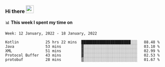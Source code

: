 ### Hi there <a href="https://www.gautamkrishnar.com/"><img src="https://media.giphy.com/media/hvRJCLFzcasrR4ia7z/giphy.gif" width="25px"></a>

📊 **This week I spent my time on**

<!--START_SECTION:waka-->
```text
Week: 12 January, 2022 - 18 January, 2022

Kotlin            25 hrs 22 mins  ██████████████████████░░░   88.48 % 
Java              53 mins         ▓░░░░░░░░░░░░░░░░░░░░░░░░   03.10 % 
XML               51 mins         ▓░░░░░░░░░░░░░░░░░░░░░░░░   02.99 % 
Protocol Buffer   43 mins         ▓░░░░░░░░░░░░░░░░░░░░░░░░   02.53 % 
protobuf          28 mins         ▒░░░░░░░░░░░░░░░░░░░░░░░░   01.67 % 
```
<!--END_SECTION:waka-->
